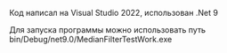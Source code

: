 Код написал на Visual Studio 2022, использован .Net 9

Для запуска программы можно использовать путь bin/Debug/net9.0/MedianFilterTestWork.exe
